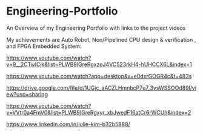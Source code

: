 # Engineering-Portfolio
An Overview of my Engineering Portfolio with links to the project videos

My achievements are Auto Robot, Non/Pipelined CPU design & verification , and FPGA Embedded System:      

https://www.youtube.com/watch?v=9__2CTwlCjk&list=PLWB9IGreRgxzoJ4VC523rkH4-hUHCCX6L&index=1   

https://www.youtube.com/watch?app=desktop&v=e0dxrGOGR4c&t=483s  

https://drive.google.com/file/d/1UGjc_aACZLHmnbcP7u7_3vsWSSOOd89l/view?usp=sharing

https://www.youtube.com/watch?v=VVtr0a4FmV0&list=PLWB9IGreRgxyr_xbJwedF16atCr6rWCUh&index=2  

https://www.linkedin.com/in/julie-kim-b32b5888/

